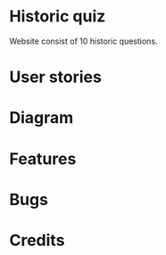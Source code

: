 # Historic quiz
Website consist of 10 historic questions.
# User stories


# Diagram

# Features

# Bugs

# Credits
